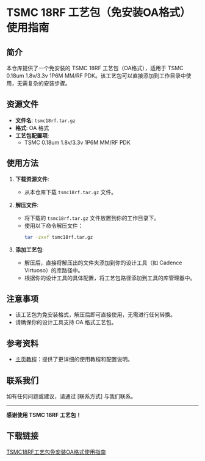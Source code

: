 # TSMC 18RF 工艺包（免安装OA格式）使用指南

## 简介

本仓库提供了一个免安装的 TSMC 18RF 工艺包（OA格式），适用于 TSMC 0.18um 1.8v/3.3v 1P6M MM/RF PDK。该工艺包可以直接添加到工作目录中使用，无需复杂的安装步骤。

## 资源文件

- **文件名**: `tsmc18rf.tar.gz`
- **格式**: OA 格式
- **工艺包配置项**:
  - TSMC 0.18um 1.8v/3.3v 1P6M MM/RF PDK

## 使用方法

1. **下载资源文件**:
   - 从本仓库下载 `tsmc18rf.tar.gz` 文件。

2. **解压文件**:
   - 将下载的 `tsmc18rf.tar.gz` 文件放置到你的工作目录下。
   - 使用以下命令解压文件：
     ```bash
     tar -zxvf tsmc18rf.tar.gz
     ```

3. **添加工艺包**:
   - 解压后，直接将解压出的文件夹添加到你的设计工具（如 Cadence Virtuoso）的库路径中。
   - 根据你的设计工具的具体配置，将工艺包路径添加到工具的库管理器中。

## 注意事项

- 该工艺包为免安装格式，解压后即可直接使用，无需进行任何转换。
- 请确保你的设计工具支持 OA 格式工艺包。

## 参考资料

- [主页教程](主页链接)：提供了更详细的使用教程和配置说明。

## 联系我们

如有任何问题或建议，请通过 [联系方式] 与我们联系。

---

**感谢使用 TSMC 18RF 工艺包！**

## 下载链接

[TSMC18RF工艺包免安装OA格式使用指南](https://pan.quark.cn/s/9319f1a444fb)